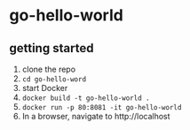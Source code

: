 # go-hello-world

## getting started

1. clone the repo
1. `cd go-hello-word`
1. start Docker
1. `docker build -t go-hello-world .`
1. `docker run -p 80:8081 -it go-hello-world`
1. In a browser, navigate to http://localhost
